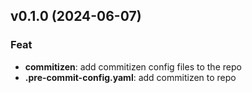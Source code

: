## v0.1.0 (2024-06-07)

### Feat

- **commitizen**: add commitizen config files to the repo
- **.pre-commit-config.yaml**: add commitizen to repo
